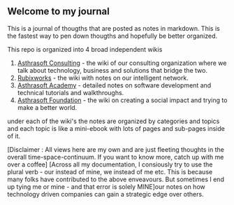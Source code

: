 ## Welcome to my journal

This is a journal of thougths that are posted as notes in  markdown. This is the fastest way to pen down thougths and hopefully be better organized.

This repo is organized into 4 broad independent wikis

 1. [Asthrasoft Consulting](asthrasoft.com/_README.md) - the wiki of our consulting organization where we talk about technology, business and solutions that bridge the two.
 2. [Rubixworks](rubixworks.com/_README.md) - the wiki with notes on our intelligent network.
 2. [Asthrasoft Academy](asthrasoft.net/_README.md) - detailed notes on software development and technical tutorials and walkthroughs.
 3. [Asthrasoft Foundation](asthra.net/_README.md) - the wiki on creating a social impact and trying to make a better world.
 
under each of the wiki's the notes are organized by categories and topics and each topic is like a mini-ebook with lots of pages and sub-pages inside of it.

[Disclaimer : All views here are my own and are just fleeting thoughts in the overall time-space-continuum. If you want to know more, catch up with me over a coffee]
[Across all my documentation, I consiously try to use the plural verb - our instead of mine, we instead of me etc. This is because many folks have contributed to  the above enveavours. But sometimes I end up tying me or mine - and that error is solely MINE]our notes on how technology driven companies can gain a strategic edge over others.
<!--stackedit_data:
eyJoaXN0b3J5IjpbLTEyOTk4NzAwMTIsLTE5ODQ3MDY2NjgsNT
EyNjY3MTg3LC0xMTAyNTkxMjQ3LC0yMTMzMTU0NTQ3LC00MDMx
NTY1MDVdfQ==
-->
